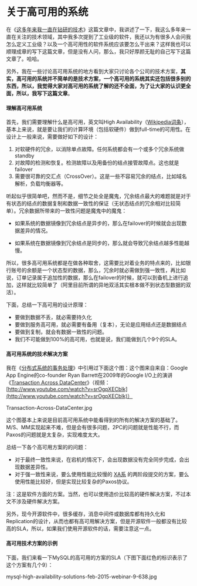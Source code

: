 # 关于高可用的系统

在《[这多年来我一直在钻研的技术](https://coolshell.cn/articles/17446.html)》这篇文章中，我讲述了一下，我这么多年来一直在关注的技术领域，其中我多次提到了工业级的软件，我还以为有很多人会问我怎么定义工业级？以及一个高可用性的软件系统应该要怎么干出来？这样我也可以顺理成章的写下这篇文章，但是没有人问，那么，我只好厚颜无耻的自己写下这篇文章了。哈哈。

另外，我在一些讨论高可用系统的地方看到大家只讨论各个公司的技术方案，**其实，高可用的系统并不简单的是技术方案，一个高可用的系统其实还包括很多别的东西，所以，我觉得大家对高可用的系统了解的还不全面，为了让大家的认识更全面，所以，我写下这篇文章**。

#### 理解高可用系统

首先，我们需要理解什么是高可用，英文叫High Availability（[Wikipedia词条](https://en.wikipedia.org/wiki/High_availability)），基本上来说，就是要让我们的计算环境（包括软硬件）做到full-time的可用性。在设计上一般来说，需要做好如下的设计：

1. 对软硬件的冗余，以消除单点故障。任何系统都会有一个或多个冗余系统做standby
2. 对故障的检测和恢复。检测故障以及用备份的结点接管故障点。这也就是failover
3. 需要很可靠的交汇点（CrossOver）。这是一些不容易冗余的结点，比如域名解析，负载均衡器等。

听起似乎很简单吧，然而不是，细节之处全是魔鬼，冗余结点最大的难题就是对于有状态的结点的数据复制和数据一致性的保证（无状态结点的冗余相对比较简单）。冗余数据所带来的一致性问题是魔鬼中的魔鬼：

* 如果系统的数据镜像到冗余结点是异步的，那么在failover的时候就会出现数据差异的情况。

* 如果系统在数据镜像到冗余结点是同步的，那么就会导致冗余结点越多性能越慢。

所以，很多高可用系统都是在做各种取舍，这需要比对着业务的特点来的，比如银行账号的余额是一个状态型的数据，那么，冗余时就必需做到强一致性，再比如说，订单记录属于追加性的数据，那么在failover的时候，就可以到备机上进行追加，这样就比较简单了（阿里目前所谓的异地双活其实根本做不到状态型数据的双活）。

下面，总结一下高可用的设计原理：

* 要做到数据不丢，就必需要持久化
* 要做到服务高可用，就必需要有备用（复本），无论是应用结点还是数据结点
* 要做到复制，就会有数据一致性的问题。
* 我们不可能做到100%的高可用，也就是说，我们能做到几个9个的SLA。

#### 高可用系统的技术解决方案

我在《[分布式系统的事务处理](https://coolshell.cn/articles/10910.html)》中引用过下面这个图：这个图来自来自：Google App Engine的co-founder Ryan Barrett在2009年的Google I/O上的演讲《[Transaction Across DataCenter](http://snarfed.org/transactions_across_datacenters_io.html)》（视频： [http://www.youtube.com/watch?v=srOgpXECblk](http://www.youtube.com/watch?v=srOgpXECblk)）

Transaction-Across-DataCenter.jpg

这个图基本上来说是目前高可用系统中能看得到的所有的解决方案的基础了。M/S、MM实现起来不难，但是会有很多问题，2PC的问题就是性能不行，而Paxos的问题就是太复杂，实现难度太大。

总结一下各个高可用方案的的问题：

* 对于最终一致性来说，在宕机的情况下，会出现数据没有完全同步完成，会出现数据差异性。
* 对于强一致性来说，要么使用性能比较慢的
  [XA系](https://en.wikipedia.org/wiki/X/Open_XA)
  的两阶段提交的方案，要么使用性能比较好，但是实现比较复杂的Paxos协议。

注：这是软件方面的方案。当然，也可以使用造价比较高的硬件解决方案，不过本文不涉及硬件解决方案。

另外，现今开源软件中，很多缓存，消息中间件或数据库都有持久化和Replication的设计，从而也都有高可用解决方案，但是开源软件一般都没有比较高的SLA，所以，如果我们使用开源软件的话，需要注意这一点。

#### 高可用技术方案的示例

下面，我们来看一下MySQL的高可用的方案的SLA（下图下面红色的标识表示了这个方案有几个9）：

mysql-high-availability-solutions-feb-2015-webinar-9-638.jpg

